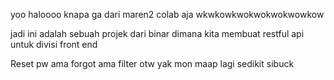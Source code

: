 yoo haloooo
knapa ga dari maren2 colab aja wkwkowkwokwokwokwowkow


jadi ini adalah sebuah projek dari binar
dimana kita membuat restful api untuk divisi front end





Reset pw ama forgot ama filter otw yak
mon maap lagi sedikit sibuck
